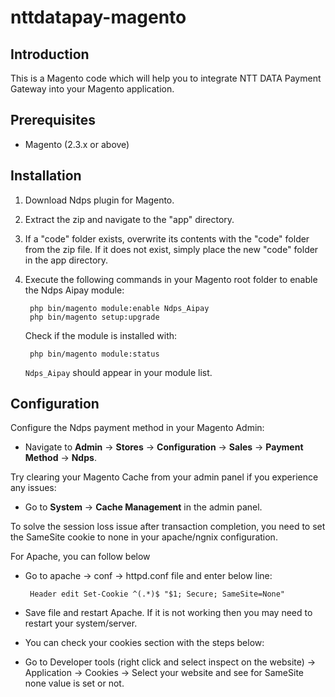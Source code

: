 # nttdatapay-magento
 
## Introduction
This is a Magento code which will help you to integrate NTT DATA Payment Gateway into your Magento application.

## Prerequisites
- Magento (2.3.x or above)
 
## Installation 
1. Download Ndps plugin for Magento.
2. Extract the zip and navigate to the "app" directory.
3. If a "code" folder exists, overwrite its contents with the "code" folder from the zip file. If it does not exist, simply place the new "code" folder in the app directory.
4. Execute the following commands in your Magento root folder to enable the Ndps Aipay module:

		php bin/magento module:enable Ndps_Aipay
		php bin/magento setup:upgrade
		
    Check if the module is installed with:

	    php bin/magento module:status
		
    `Ndps_Aipay` should appear in your module list.


## Configuration
Configure the Ndps payment method in your Magento Admin:
- Navigate to **Admin** -> **Stores** -> **Configuration** -> **Sales** -> **Payment Method** -> **Ndps**.

Try clearing your Magento Cache from your admin panel if you experience any issues:
- Go to **System** -> **Cache Management** in the admin panel. 


 To solve the session loss issue after transaction completion, you need to set the SameSite cookie to none in your apache/ngnix configuration.

For Apache, you can follow below 
 - Go to apache -> conf -> httpd.conf file and enter below line:
 
    ```
     Header edit Set-Cookie ^(.*)$ "$1; Secure; SameSite=None"
    ```
	
 - Save file and restart Apache. If it is not working then you may need to restart your system/server.
 - You can check your cookies section with the steps below:
 - Go to Developer tools (right click and select inspect on the website) -> Application -> Cookies -> Select your website and see for SameSite none value is set or not.


